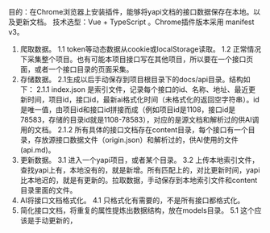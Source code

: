 目的：在Chrome浏览器上安装插件，能够将yapi文档的接口数据保存在本地。以及更新文档。
技术选型：Vue + TypeScript 。Chrome插件版本采用 manifest v3。
1. 爬取数据。
1.1 token等动态数据从cookie或localStorage读取。
1.2 正常情况下采集整个项目。也有可能本项目接口写在其他项目，所以要在一个接口页面，或者一个接口目录的页面采集。
2. 存储数据。
2.1生成以后手动保存到项目根目录下的docs/api目录。结构如下：
2.1.1 index.json 是索引文件，记录每个接口的id、名称、地址、最近更新时间，项目id，接口id，最新ai格式化时间（未格式化的返回空字符串）。id是唯一值，由项目id和接口id拼接而成（例如项目id是1108，接口id是78583，存储的目录id就是1108-78583），对应的是源文档和解析过的供AI调用的文档。
2.1.2 所有具体的接口文档存在content目录，每个接口有一个目录，存放源接口数据文件（origin.json）和解析过的，供AI使用的文件(api.md)。
3. 更新数据。
3.1 进入一个yapi项目，或者某个目录。
3.2 上传本地索引文件，查找yapi上有，本地没有的，就是新增。所有匹配上的，对比更新时间，yapi比本地迟的，就是有更新的。拉取数据，手动保存到本地索引文件和content目录里面的文件。
4. AI将接口文档格式化。
4.1 只格式化有需要的，不是所有接口都格式化。
5. 简化接口文档，将重复的属性提炼出数据结构，放在models目录。
5.1 这个应该是手动更新的，
